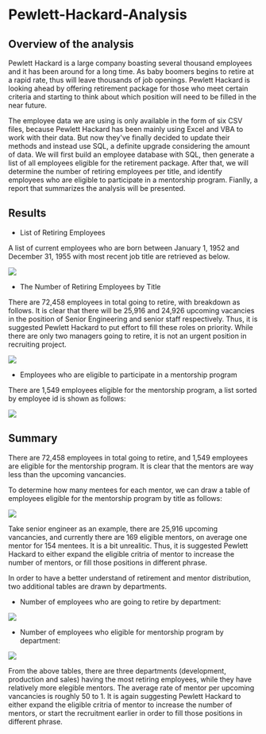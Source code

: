 # Pewlett-Hackard-Analysis

## Overview of the analysis
Pewlett Hackard is a large company boasting several thousand employees and it has been around for a long time. As baby boomers begins to retire at a rapid rate, thus will leave thousands of job openings. Pewlett Hackard is looking ahead by offering retirement package for those who meet certain criteria and starting to think about which position will need to be filled in the near future.

The employee data we are using is only available in the form of six CSV files, because Pewlett Hackard has been mainly using Excel and VBA to work with their data. But now they've finally decided to update their methods and instead use SQL, a definite upgrade considering the amount of data. We will first build an employee database with SQL, then generate a list of all employees eligible for the retirement package. After that, we will determine the number of retiring employees per title, and identify employees who are eligible to participate in a mentorship program. Fianlly, a report that summarizes the analysis will be presented.  
## Results

* List of Retiring Employees

A list of current employees who are born between January 1, 1952 and December 31, 1955 with most recent job title are retrieved as below.

![](Analysis/screen_shots/unique_title.png)


* The Number of Retiring Employees by Title

There are 72,458 employees in total going to retire, with breakdown as follows. It is clear that there will be 25,916 and 24,926 upcoming vacancies in the position of Senior Engineering and senior staff respectively. Thus, it is suggested Pewlett Hackard to put effort to fill these roles on priority. While there are only two managers going to retire, it is not an urgent position in recruiting project. 

![](Analysis/screen_shots/retiring_title.png)

 * Employees who are eligible to participate in a mentorship program

There are 1,549 employees eligible for the mentorship program, a list sorted by employee id is shown as follows:

 ![](Analysis/screen_shots/mentorship.png)

## Summary

There are 72,458 employees in total going to retire, and 1,549 employees are eligible for the mentorship program. It is clear that the mentors are way less than the upcoming vancancies. 

To determine how many mentees for each mentor, we can draw a table of employees eligible for the mentorship program by title as follows:

 ![](Analysis/screen_shots/mentorship_title.png)

 Take senior engineer as an example, there are 25,916 upcoming vancancies, and currently there are 169 eligible mentors, on average one mentor for 154 mentees. It is a bit unrealitic. Thus, it is suggested Pewlett Hackard to either expand the eligible critria of mentor to increase the number of mentors, or fill those positions in different phrase.

 In order to have a better understand of retirement and mentor distribution, two additional tables are drawn by departments.
 
 * Number of employees who are going to retire by department:

 ![](Analysis/screen_shots/s2.png)


 * Number of employees who eligible for mentorship program by department:

 ![](Analysis/screen_shots/s3.png)

 From the above tables, there are three departments (development, production and sales) having the most retiring employees, while they have relatively more elegible mentors. The average rate of mentor per upcoming vancancies is roughly 50 to 1. It is again suggesting Pewlett Hackard to either expand the eligible critria of mentor to increase the number of mentors, or start the recruitment earlier in order to fill those positions in different phrase.

